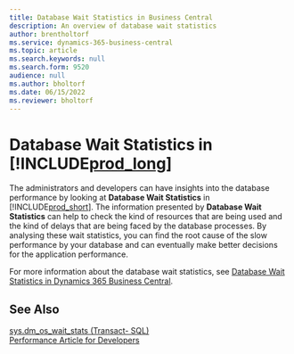 ```yaml
---
title: Database Wait Statistics in Business Central
description: An overview of database wait statistics
author: brentholtorf
ms.service: dynamics-365-business-central
ms.topic: article
ms.search.keywords: null
ms.search.form: 9520
audience: null
ms.author: bholtorf
ms.date: 06/15/2022
ms.reviewer: bholtorf
---
```

# <a name="database-wait-statistics-in-"></a>Database Wait Statistics in [!INCLUDE[prod_long](includes/prod_long.md)]

The administrators and developers can have insights into the database performance by looking at **Database Wait Statistics** in [!INCLUDE[prod_short](includes/prod_short.md)]. The information presented by **Database Wait Statistics** can help to check the kind of resources that are being used and the kind of delays that are being faced by the database processes. By analysing these wait statistics, you can find the root cause of the slow performance by your database and can eventually make better decisions for the application performance.

For more information about the database wait statistics, see [Database Wait Statistics in Dynamics 365 Business Central](/dynamics365/business-central/dev-itpro/administration/database-wait-statistics).

## <a name="see-also"></a>See Also

[sys.dm_os_wait_stats (Transact- SQL)](/sql/relational-databases/system-dynamic-management-views/sys-dm-os-wait-stats-transact-sql)  
[Performance Article for Developers](/dynamics365/business-central/dev-itpro/performance/performance-developer)

